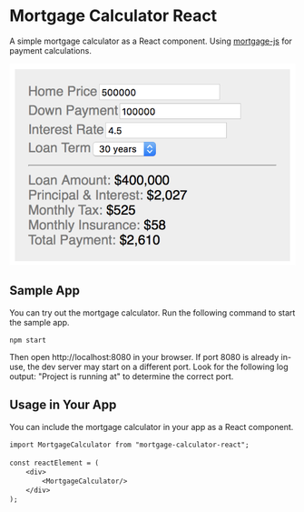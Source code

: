 # Mortgage Calculator React

A simple mortgage calculator as a React component. Using [mortgage-js](https://github.com/tommymcglynn/mortgage-js) for payment calculations.

![Sample Mortgage Calculator](docs/assets/sample_calculator.png)

## Sample App

You can try out the mortgage calculator. Run the following command to start the sample app.

    npm start

Then open http://localhost:8080 in your browser. If port 8080 is already in-use, the dev server may start on a different port. Look for the following log output: "Project is running at" to determine the correct port.


## Usage in Your App

You can include the mortgage calculator in your app as a React component.

    import MortgageCalculator from "mortgage-calculator-react";
    
    const reactElement = (
        <div>
            <MortgageCalculator/>
        </div>
    );


